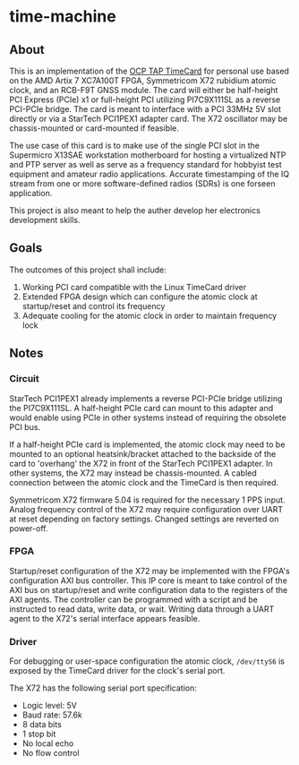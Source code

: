 # time-machine

## About

This is an implementation of the [OCP TAP TimeCard](https://github.com/opencomputeproject/Time-Appliance-Project/) for personal use based on the AMD Artix 7 XC7A100T FPGA, Symmetricom X72 rubidium atomic clock, and an RCB-F9T GNSS module. The card will either be half-height PCI Express (PCIe) x1 or full-height PCI utilizing PI7C9X111SL as a reverse PCI-PCIe bridge. The card is meant to interface with a PCI 33MHz 5V slot directly or via a StarTech PCI1PEX1 adapter card. The X72 oscillator may be chassis-mounted or card-mounted if feasible.

The use case of this card is to make use of the single PCI slot in the Supermicro X13SAE workstation motherboard for hosting a virtualized NTP and PTP server as well as serve as a frequency standard for hobbyist test equipment and amateur radio applications. Accurate timestamping of the IQ stream from one or more software-defined radios (SDRs) is one forseen application.

This project is also meant to help the auther develop her electronics development skills.

## Goals

The outcomes of this project shall include:
1. Working PCI card compatible with the Linux TimeCard driver
2. Extended FPGA design which can configure the atomic clock at startup/reset and control its frequency
3. Adequate cooling for the atomic clock in order to maintain frequency lock

## Notes

### Circuit

StarTech PCI1PEX1 already implements a reverse PCI-PCIe bridge utilizing the PI7C9X111SL. A half-height PCIe card can mount to this adapter and would enable using PCIe in other systems instead of requiring the obsolete PCI bus.

If a half-height PCIe card is implemented, the atomic clock may need to be mounted to an optional heatsink/bracket attached to the backside of the card to 'overhang' the X72 in front of the StarTech PCI1PEX1 adapter. In other systems, the X72 may instead be chassis-mounted. A cabled connection between the atomic clock and the TimeCard is then required.

Symmetricom X72 firmware 5.04 is required for the necessary 1 PPS input. Analog frequency control of the X72 may require configuration over UART at reset depending on factory settings. Changed settings are reverted on power-off.

### FPGA

Startup/reset configuration of the X72 may be implemented with the FPGA's configuration AXI bus controller. This IP core is meant to take control of the AXI bus on startup/reset and write configuration data to the registers of the AXI agents. The controller can be programmed with a script and be instructed to read data, write data, or wait. Writing data through a UART agent to the X72's serial interface appears feasible.

### Driver

For debugging or user-space configuration the atomic clock, `/dev/ttyS6` is exposed by the TimeCard driver for the clock's serial port.

The X72 has the following serial port specification:
* Logic level: 5V
* Baud rate: 57.6k
* 8 data bits
* 1 stop bit
* No local echo
* No flow control
